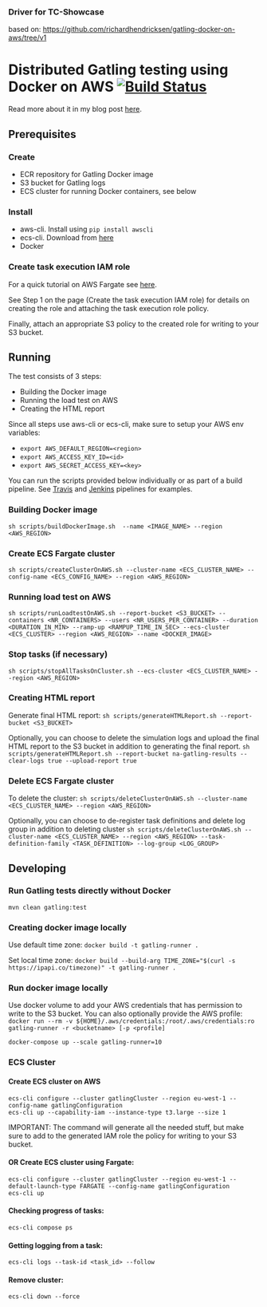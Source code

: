 ### Driver for TC-Showcase
based on: https://github.com/richardhendricksen/gatling-docker-on-aws/tree/v1 

# Distributed Gatling testing using Docker on AWS [![Build Status](https://travis-ci.org/richardhendricksen/gatling-docker-on-aws.svg?branch=master)](https://travis-ci.org/richardhendricksen/gatling-docker-on-aws)


Read more about it in my blog post [here](https://medium.com/@richard.hendricksen/distributed-load-testing-with-gatling-using-docker-and-aws-d497605692db).

## Prerequisites  
### Create  
* ECR repository for Gatling Docker image  
* S3 bucket for Gatling logs  
* ECS cluster for running Docker containers, see below  

### Install  
* aws-cli. Install using `pip install awscli`  
* ecs-cli. Download from [here](https://github.com/aws/amazon-ecs-cli#latest-version)  
* Docker

### Create task execution IAM role
For a quick tutorial on AWS Fargate see [here](https://docs.aws.amazon.com/AmazonECS/latest/developerguide/ecs-cli-tutorial-fargate.html).

See Step 1 on the page (Create the task execution IAM role) for details on creating the role and attaching the task execution role policy.

Finally, attach an appropriate S3 policy to the created role for writing to your S3 bucket.

## Running  
The test consists of 3 steps:  
* Building the Docker image  
* Running the load test on AWS  
* Creating the HTML report  

Since all steps use aws-cli or ecs-cli, make sure to setup your AWS env variables:  
* `export AWS_DEFAULT_REGION=<region>`  
* `export AWS_ACCESS_KEY_ID=<id>`  
* `export AWS_SECRET_ACCESS_KEY=<key>`  

You can run the scripts provided below individually or as part of a build pipeline. See [Travis](https://github.com/richardhendricksen/gatling-docker-on-aws/blob/master/.travis.yml) 
and [Jenkins](https://github.com/richardhendricksen/gatling-docker-on-aws/blob/master/Jenkinsfile) pipelines for examples.

### Building Docker image
`sh scripts/buildDockerImage.sh  --name <IMAGE_NAME> --region <AWS_REGION>`

### Create ECS Fargate cluster
`sh scripts/createClusterOnAWS.sh --cluster-name <ECS_CLUSTER_NAME> --config-name <ECS_CONFIG_NAME> --region <AWS_REGION>`

### Running load test on AWS
`sh scripts/runLoadtestOnAWS.sh --report-bucket <S3_BUCKET> --containers <NR_CONTAINERS> --users <NR_USERS_PER_CONTAINER> --duration <DURATION_IN_MIN> --ramp-up <RAMPUP_TIME_IN_SEC> --ecs-cluster <ECS_CLUSTER> --region <AWS_REGION> --name <DOCKER_IMAGE>`

### Stop tasks (if necessary)
`sh scripts/stopAllTasksOnCluster.sh --ecs-cluster <ECS_CLUSTER_NAME> --region <AWS_REGION>`

### Creating HTML report
Generate final HTML report:
`sh scripts/generateHTMLReport.sh --report-bucket <S3_BUCKET>`

Optionally, you can choose to delete the simulation logs and upload the final HTML report to the S3 bucket in addition to generating the final report.
`sh scripts/generateHTMLReport.sh --report-bucket na-gatling-results --clear-logs true --upload-report true`

### Delete ECS Fargate cluster
To delete the cluster:
`sh scripts/deleteClusterOnAWS.sh --cluster-name <ECS_CLUSTER_NAME> --region <AWS_REGION>`

Optionally, you can choose to de-register task definitions and delete log group in addition to deleting cluster
`sh scripts/deleteClusterOnAWS.sh --cluster-name <ECS_CLUSTER_NAME> --region <AWS_REGION> --task-definition-family <TASK_DEFINITION> --log-group <LOG_GROUP>`

## Developing

### Run Gatling tests directly without Docker
`mvn clean gatling:test`  

### Creating docker image locally
Use default time zone:
`docker build -t gatling-runner .` 

Set local time zone:
`docker build --build-arg TIME_ZONE="$(curl -s https://ipapi.co/timezone)" -t gatling-runner .`    

### Run docker image locally
Use docker volume to add your AWS credentials that has permission to write to the S3 bucket. You can also optionally provide the AWS profile:  
`docker run --rm -v ${HOME}/.aws/credentials:/root/.aws/credentials:ro gatling-runner -r <bucketname> [-p <profile]`  

`docker-compose up --scale gatling-runner=10` 
 

### ECS Cluster

#### Create ECS cluster on AWS

`ecs-cli configure --cluster gatlingCluster --region eu-west-1 --config-name gatlingConfiguration`  
`ecs-cli up --capability-iam --instance-type t3.large --size 1`  

IMPORTANT: The command will generate all the needed stuff, but make sure to add to the generated IAM role the policy for writing to your S3 bucket.

#### OR Create ECS cluster using Fargate:
`ecs-cli configure --cluster gatlingCluster --region eu-west-1 --default-launch-type FARGATE --config-name gatlingConfiguration`  
`ecs-cli up`  

#### Checking progress of tasks:
`ecs-cli compose ps`  

#### Getting logging from a task:
`ecs-cli logs --task-id <task_id> --follow`  

#### Remove cluster:
`ecs-cli down --force`  
